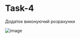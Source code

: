 # Task-4
Додаток виконуючий розрахунки

![image](https://github.com/aljolen/Task-4/assets/91843875/ea2abfb3-6615-419d-b315-0324bb2f4a5c)
